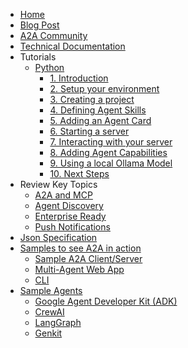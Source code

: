 <!-- docs/_sidebar.md -->

* [Home](/)
* [Blog Post](https://developers.googleblog.com/en/a2a-a-new-era-of-agent-interoperability/)
* [A2A Community](community.md)
* [Technical Documentation](documentation.md)
* Tutorials
   * [Python](tutorials/python/1_introduction.md)
     * [1. Introduction](tutorials/python/1_introduction.md)
     * [2. Setup your environment](tutorials/python/2_setup.md)
     * [3. Creating a project](tutorials/python/3_create_a_project.md)
     * [4. Defining Agent Skills](tutorials/python/4_agent_skills.md)
     * [5. Adding an Agent Card](tutorials/python/5_add_agent_card.md)
     * [6. Starting a server](tutorials/python/6_start_server.md)
     * [7. Interacting with your server](tutorials/python/7_interact_with_server.md)
     * [8. Adding Agent Capabilities](tutorials/python/8_agent_capabilities.md)
     * [9. Using a local Ollama Model](tutorials/python/9_ollama_agent.md)
     * [10. Next Steps](tutorials/python/10_next_steps.md)
* Review Key Topics
  * [A2A and MCP](topics/a2a_and_mcp.md)
  * [Agent Discovery](topics/agent_discovery.md)
  * [Enterprise Ready](topics/enterprise_ready.md)
  * [Push Notifications](topics/push_notifications.md)
* [Json Specification](https://github.com/google/A2A/tree/main/specification/json)
* [Samples to see A2A in action](https://github.com/google/A2A/tree/main/samples)
  * [Sample A2A Client/Server](https://github.com/google/A2A/tree/main/samples/python/common)
  * [Multi-Agent Web App](https://github.com/google/A2A/tree/main/demo/README.md)
  * [CLI](https://github.com/google/A2A/blob/main/samples/python/hosts/cli/README.md)
* [Sample Agents](https://github.com/google/A2A/tree/main/samples)
  * [Google Agent Developer Kit (ADK)](https://github.com/google/A2A/tree/main/samples/python/agents/google_adk/README.md)
  * [CrewAI](https://github.com/google/A2A/tree/main/samples/python/agents/crewai/README.md)
  * [LangGraph](https://github.com/google/A2A/tree/main/samples/python/agents/langgraph/README.md)
  * [Genkit](https://github.com/google/A2A/tree/main/samples/js/src/agents/README.md)
